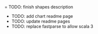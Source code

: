= TODO: finish shapes description
- TODO: add chart readme page
- TODO: update readme pages
- TODO: replace fastparse to allow scala 3
